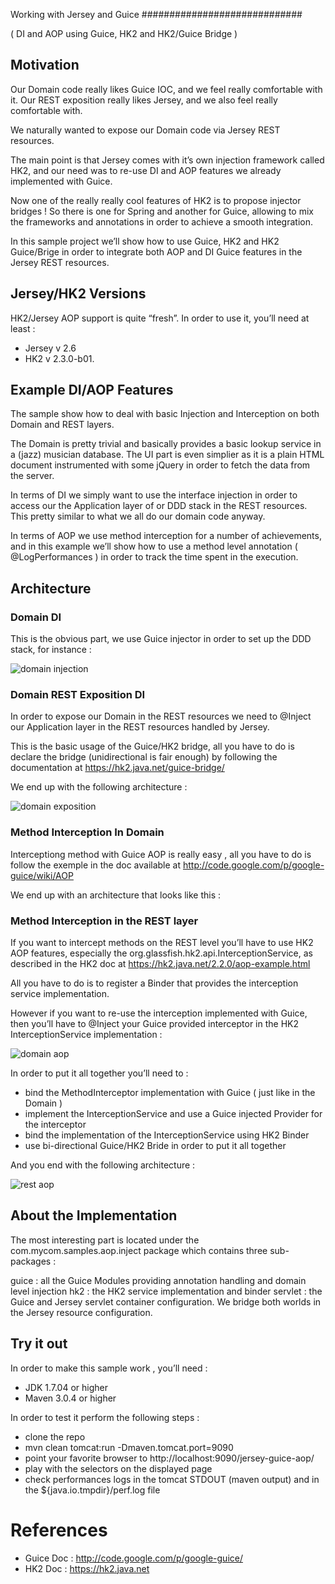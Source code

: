 Working with Jersey and Guice
#############################

( DI and AOP using Guice, HK2 and HK2/Guice Bridge )

## Motivation 

Our Domain code really likes Guice IOC, and we feel really comfortable with it.
Our REST exposition really likes Jersey, and we also feel really comfortable with. 

We naturally wanted to expose our Domain code via Jersey REST resources. 

The main point is that Jersey comes with it’s own injection framework called HK2, and our need was to re-use DI and AOP features we already implemented with Guice.

Now one of the really really cool features of HK2 is to propose injector bridges ! So there is one for Spring and another for Guice, allowing to mix the frameworks and annotations in order to achieve a smooth integration.

In this sample project we’ll show how to use Guice, HK2 and HK2 Guice/Brige in order to integrate both AOP and DI Guice features in the Jersey REST resources.

## Jersey/HK2 Versions

HK2/Jersey AOP support is quite “fresh”. In order to use it, you’ll need at least : 

* Jersey v 2.6 
* HK2    v 2.3.0-b01.

## Example DI/AOP Features

The sample show how to deal with basic Injection and Interception on both Domain and REST layers.

The Domain is pretty trivial and basically provides a basic lookup service in a (jazz) musician database. The UI part is even simplier as it is a plain HTML document instrumented with some jQuery in order to fetch the data from the server.

In terms of DI  we simply want to use the interface injection in order to access our the Application layer of or DDD stack in the REST resources. This  pretty similar to what we all do our domain code anyway.

In terms of AOP we use method interception for a number of achievements, and in this example we’ll show how to use a method level annotation ( @LogPerformances ) in order to track the time spent in the execution. 


## Architecture 

### Domain DI

This is the obvious part, we use Guice injector in order to set up the DDD stack, for instance : 

![domain injection](https://github.com/mycom-int/jersey-guice-aop/blob/master/src/doc/png/inject.domain.png)

### Domain REST Exposition DI

In order to expose our Domain in the REST resources we need to @Inject our Application layer in the REST resources handled by Jersey.

This is the basic usage of the Guice/HK2 bridge, all you have to do is declare the bridge (unidirectional is fair enough) by following the documentation at https://hk2.java.net/guice-bridge/ 

We end up with the following architecture : 

![domain exposition](https://github.com/mycom-int/jersey-guice-aop/blob/master/src/doc/png/inject.domain.exposition.png)

### Method Interception In Domain

Interceptiong method with Guice AOP is really easy , all you have to do is follow the exemple in the doc available at http://code.google.com/p/google-guice/wiki/AOP 

We end up with an architecture that looks like this :

### Method Interception in the REST layer

If you want to intercept methods on the REST level you’ll have to use HK2 AOP features, especially the org.glassfish.hk2.api.InterceptionService, as described in the HK2 doc at https://hk2.java.net/2.2.0/aop-example.html 

All you have to do is to register a Binder that provides the interception service implementation.

However if you want to re-use the interception implemented with Guice, then you’ll have to @Inject your Guice provided interceptor in the HK2 InterceptionService implementation : 

![domain aop](https://github.com/mycom-int/jersey-guice-aop/blob/master/src/doc/png/aop.domain.png)

In order to put it all together you’ll need to :

* bind the MethodInterceptor implementation with Guice ( just like in the Domain ) 
* implement the InterceptionService and use a Guice injected Provider for the interceptor
* bind the implementation of the InterceptionService using HK2 Binder
* use bi-directional Guice/HK2 Bride in order to put it all together

And you end with the following architecture : 

![rest aop](https://github.com/mycom-int/jersey-guice-aop/blob/master/src/doc/png/aop.rest.png)

## About the Implementation 

The most interesting part is located under the com.mycom.samples.aop.inject package which contains three sub-packages : 

guice   : all the Guice Modules providing annotation handling and domain level injection
hk2      : the HK2 service implementation and binder
servlet : the Guice and Jersey servlet container configuration. We bridge both worlds in the Jersey resource configuration.

## Try it out

In order to make this sample work , you’ll need : 

* JDK 1.7.04 or higher
* Maven 3.0.4 or higher

In order to test it perform the following steps : 

* clone the repo
* mvn clean tomcat:run -Dmaven.tomcat.port=9090
* point your favorite browser to http://localhost:9090/jersey-guice-aop/ 
* play with the selectors on the displayed page
* check performances logs in the tomcat STDOUT (maven output) and in the ${java.io.tmpdir}/perf.log  file 

# References

* Guice Doc : http://code.google.com/p/google-guice/ 
* HK2   Doc : https://hk2.java.net 










